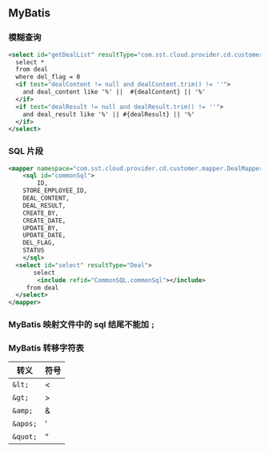 ## MyBatis

### 模糊查询

```xml
<select id="getDealList" resultType="com.sst.cloud.provider.cd.customer.vo.dealvo.DealVo">
  select *
  from deal
  where del_flag = 0
  <if test="dealContent != null and dealContent.trim() != ''">
    and deal_content like '%' ||  #{dealContent} || '%'
  </if>
  <if test="dealResult != null and dealResult.trim() != ''">
    and deal_result like '%' || #{dealResult} || '%'
  </if>
</select>
```

### SQL 片段

```xml
<mapper namespace="com.sst.cloud.provider.cd.customer.mapper.DealMapper">
	<sql id="commonSql">
		ID,
    STORE_EMPLOYEE_ID,
    DEAL_CONTENT,
    DEAL_RESULT,
    CREATE_BY,
    CREATE_DATE,
    UPDATE_BY,
    UPDATE_DATE,
    DEL_FLAG,
    STATUS
	</sql>
  <select id="select" resultType="Deal">
	   select 
        <include refid="CommonSQL.commonSql"></include> 
     from deal
  </select>
</mapper>
```

### MyBatis 映射文件中的 sql 结尾不能加 `;`

### MyBatis 转移字符表

| 转义     | 符号 |
| -------- | ---- |
| `&lt;`   | <    |
| `&gt;`   | >    |
| `&amp;`  | &    |
| `&apos;` | ’    |
| `&quot;` | “    |

